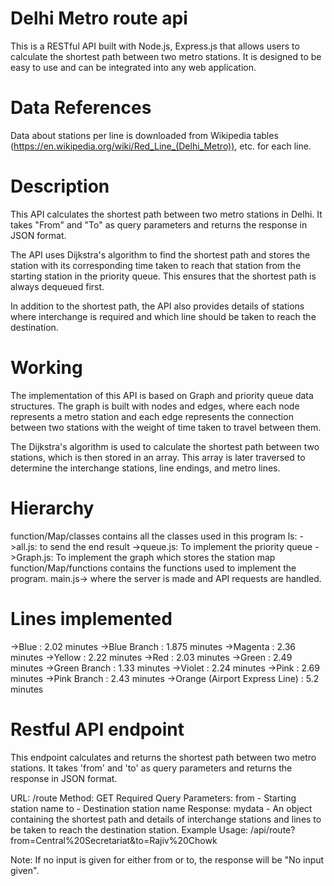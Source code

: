 # Delhi Metro route api
This is a RESTful API built with Node.js, Express.js that allows users to calculate the shortest path between two metro stations. It is designed to be easy to use and can be integrated into any web application.
# Data References
Data about stations per line is downloaded from Wikipedia tables (https://en.wikipedia.org/wiki/Red_Line_(Delhi_Metro)), etc. for each line.
# Description
This API calculates the shortest path between two metro stations in Delhi. It takes "From" and "To" as query parameters and returns the response in JSON format.

The API uses Dijkstra's algorithm to find the shortest path and stores the station with its corresponding time taken to reach that station from the starting station in the priority queue. This ensures that the shortest path is always dequeued first.

In addition to the shortest path, the API also provides details of stations where interchange is required and which line should be taken to reach the destination.
# Working
The implementation of this API is based on Graph and priority queue data structures. The graph is built with nodes and edges, where each node represents a metro station and each edge represents the connection between two stations with the weight of time taken to travel between them.

The Dijkstra's algorithm is used to calculate the shortest path between two stations, which is then stored in an array. This array is later traversed to determine the interchange stations, line endings, and metro lines.
# Hierarchy
function/Map/classes contains all the classes used in this program 
ls:
->all.js: to send the end result 
->queue.js: To implement the priority queue
->Graph.js: To implement the graph which stores the station map
function/Map/functions contains the functions used to implement the program. 
main.js-> where the server is made and API requests are handled.

# Lines implemented
->Blue : 2.02 minutes
->Blue Branch : 1.875 minutes
->Magenta : 2.36 minutes
->Yellow : 2.22 minutes
->Red : 2.03 minutes
->Green : 2.49 minutes
->Green Branch : 1.33 minutes
->Violet : 2.24 minutes
->Pink : 2.69 minutes
->Pink Branch : 2.43 minutes
->Orange (Airport Express Line) : 5.2 minutes
# Restful API endpoint
This endpoint calculates and returns the shortest path between two metro stations. It takes 'from' and 'to' as query parameters and returns the response in JSON format.

URL: /route
Method: GET
Required Query Parameters:
from - Starting station name
to - Destination station name
Response:
mydata - An object containing the shortest path and details of interchange stations and lines to be taken to reach the destination station.
Example Usage:
/api/route?from=Central%20Secretariat&to=Rajiv%20Chowk

Note:
If no input is given for either from or to, the response will be "No input given".


